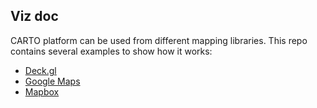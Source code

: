 ## Viz doc

CARTO platform can be used from different mapping libraries. This repo contains several examples to show how it works:

- [Deck.gl](deck.gl/examples)
- [Google Maps](google-maps/index.html)
- [Mapbox](mapbox/index.html)
